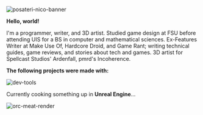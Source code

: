 ![posateri-nico-banner](https://github.com/Nico-Posateri/nico-posateri/assets/141705409/8b584048-3507-40d3-9f93-6e59fbd0bfe2)

**Hello, world!**

I'm a programmer, writer, and 3D artist. Studied game design at FSU before attending UIS for a BS in computer and mathematical sciences. Ex-Features Writer at Make Use Of, Hardcore Droid, and Game Rant; writing technical guides, game reviews, and stories about tech and games. 3D artist for Spellcast Studios' Ardenfall, pmrd's Incoherence.

**The following projects were made with:**

![dev-tools](https://github.com/Nico-Posateri/nico-posateri/assets/141705409/be15a6bc-0b68-40ea-8e13-4ea10129bc1b)

Currently cooking something up in **Unreal Engine**...

![orc-meat-render](https://github.com/Nico-Posateri/nico-posateri/assets/141705409/d4fcfaf5-c172-4797-9b45-5432471174aa)
